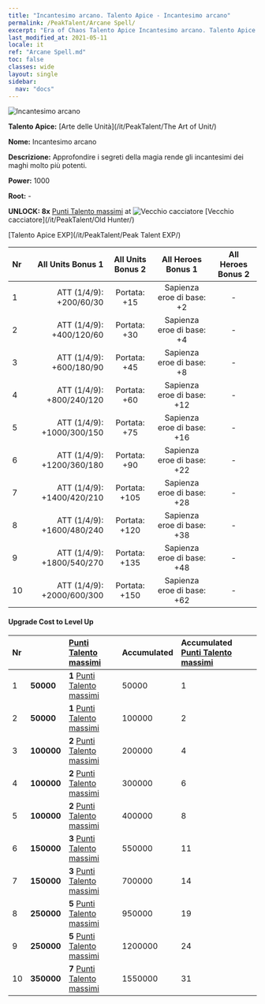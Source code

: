 ```yaml
---
title: "Incantesimo arcano. Talento Apice - Incantesimo arcano"
permalink: /PeakTalent/Arcane Spell/
excerpt: "Era of Chaos Talento Apice Incantesimo arcano. Talento Apice Incantesimo arcano. Incantesimo arcano"
last_modified_at: 2021-05-11
locale: it
ref: "Arcane Spell.md"
toc: false
classes: wide
layout: single
sidebar:
  nav: "docs"
---
```


  ![Incantesimo arcano](/images/pt/talent_2011.png)

  **Talento Apice:** [Arte delle Unità](/it/PeakTalent/The Art of Unit/)

  **Nome:** Incantesimo arcano

  **Descrizione:** Approfondire i segreti della magia rende gli incantesimi dei maghi molto più potenti.

  **Power:** 1000

  **Root:** -

  **UNLOCK: 8x** [Punti Talento massimi](/ItemsIT/con_934/) at ![Vecchio cacciatore](/images/pt/talent_2010.png) [Vecchio cacciatore](/it/PeakTalent/Old Hunter/)

  [Talento Apice EXP](/it/PeakTalent/Peak Talent EXP/)

  | Nr | All Units Bonus 1 | All Units Bonus 2 | All Heroes Bonus 1 | All Heroes Bonus 2 |
  |:---|--------------:|:-------------:|:-------------:|:-------------:|
  | 1 | ATT (1/4/9): +200/60/30 | Portata: +15 | Sapienza eroe di base: +2 | - |
  | 2 | ATT (1/4/9): +400/120/60 | Portata: +30 | Sapienza eroe di base: +4 | - |
  | 3 | ATT (1/4/9): +600/180/90 | Portata: +45 | Sapienza eroe di base: +8 | - |
  | 4 | ATT (1/4/9): +800/240/120 | Portata: +60 | Sapienza eroe di base: +12 | - |
  | 5 | ATT (1/4/9): +1000/300/150 | Portata: +75 | Sapienza eroe di base: +16 | - |
  | 6 | ATT (1/4/9): +1200/360/180 | Portata: +90 | Sapienza eroe di base: +22 | - |
  | 7 | ATT (1/4/9): +1400/420/210 | Portata: +105 | Sapienza eroe di base: +28 | - |
  | 8 | ATT (1/4/9): +1600/480/240 | Portata: +120 | Sapienza eroe di base: +38 | - |
  | 9 | ATT (1/4/9): +1800/540/270 | Portata: +135 | Sapienza eroe di base: +48 | - |
  | 10 | ATT (1/4/9): +2000/600/300 | Portata: +150 | Sapienza eroe di base: +62 | - |


#### Upgrade Cost to Level Up

  | Nr | <i class="fas fa-coins"/> | [Punti Talento massimi](/ItemsIT/con_934/) | Accumulated <i class="fas fa-coins"/> | Accumulated [Punti Talento massimi](/ItemsIT/con_934/) |
  |:---|:--------------|:-------------|:-------------|:-------------|
  | 1 | **50000** | **1** [Punti Talento massimi](/ItemsIT/con_934/) | 50000 | 1 |
  | 2 | **50000** | **1** [Punti Talento massimi](/ItemsIT/con_934/) | 100000 | 2 |
  | 3 | **100000** | **2** [Punti Talento massimi](/ItemsIT/con_934/) | 200000 | 4 |
  | 4 | **100000** | **2** [Punti Talento massimi](/ItemsIT/con_934/) | 300000 | 6 |
  | 5 | **100000** | **2** [Punti Talento massimi](/ItemsIT/con_934/) | 400000 | 8 |
  | 6 | **150000** | **3** [Punti Talento massimi](/ItemsIT/con_934/) | 550000 | 11 |
  | 7 | **150000** | **3** [Punti Talento massimi](/ItemsIT/con_934/) | 700000 | 14 |
  | 8 | **250000** | **5** [Punti Talento massimi](/ItemsIT/con_934/) | 950000 | 19 |
  | 9 | **250000** | **5** [Punti Talento massimi](/ItemsIT/con_934/) | 1200000 | 24 |
  | 10 | **350000** | **7** [Punti Talento massimi](/ItemsIT/con_934/) | 1550000 | 31 |
